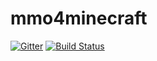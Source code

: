 # mmo4minecraft

[![Gitter](https://badges.gitter.im/xsota/mmo4minecraft.svg)](https://gitter.im/xsota/mmo4minecraft?utm_source=badge&utm_medium=badge&utm_campaign=pr-badge&utm_content=badge)
[![Build Status](http://jenkins.xsota.com/job/mmo4minecraft-master/badge/icon)](http://jenkins.xsota.com/job/mmo4minecraft-master/)
